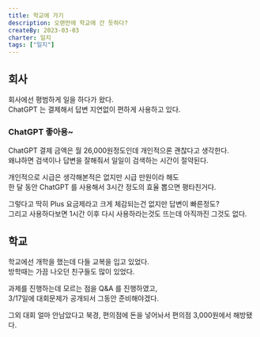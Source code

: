 ```yaml
---
title: 학교에 가기
description: 오랜만에 학교에 간 듯하다?
createBy: 2023-03-03
charter: 일지
tags: ["일지"]
---
```


## 회사

회사에선 평범하게 일을 하다가 왔다.  
ChatGPT 는 결제해서 답변 지연없이 편하게 사용하고 있다.

### ChatGPT 좋아용~

ChatGPT 결제 금액은 월 26,000원정도인데 개인적으론 괜찮다고 생각한다.  
왜냐하면 검색이나 답변을 잘해줘서 일일이 검색하는 시간이 절약된다.

개인적으로 시급은 생각해본적은 없지만 시급 만원이라 해도  
한 달 동안 ChatGPT 를 사용해서 3시간 정도의 효율 뽑으면 평타친거다.

그렇다고 딱히 Plus 요금제라고 크게 체감되는건 없지만 답변이 빠른정도?  
그리고 사용하다보면 1시간 이후 다시 사용하라는것도 뜨는데 아직까진 그것도 없다.

## 학교

학교에선 개학을 했는데 다들 교복을 입고 있었다.  
방학때는 가끔 나오던 친구들도 많이 있었다.

과제를 진행하는데 모르는 점을 Q&A 를 진행하였고,  
3/17일에 대회문제가 공개되서 그동안 준비해야겠다.

그외 대회 얼마 안남았다고 북경, 편의점에 돈을 넣어놔서 편의점 3,000원에서 해방됐다.

